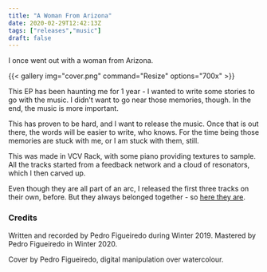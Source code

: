```yaml
---
title: "A Woman From Arizona"
date: 2020-02-29T12:42:13Z
tags: ["releases","music"]
draft: false
---
```


I once went out with a woman from Arizona.
<!--more-->
{{< gallery
img="cover.png"
command="Resize"
options="700x" >}}


This EP has been haunting me for 1 year - I wanted to write some stories
to go with the music. I didn't want to go near those memories, though.
In the end, the music is more important.

This has proven to be hard, and I want to release the music.
Once that is out there, the words will be easier to write, who knows.
For the time being those memories are stuck with me, or I am stuck
with them, still.

This was made in VCV Rack, with some piano providing textures to sample.
All the tracks started from a feedback network and a cloud of resonators,
which I then carved up.

Even though they are all part of an arc, I released the first three tracks
on their own, before. But they always belonged together - so [here they are][a-woman-from-arizona].

[a-woman-from-arizona]: https://straywool.bandcamp.com/album/a-woman-from-arizona

### Credits

Written and recorded by Pedro Figueiredo during Winter 2019.
Mastered by Pedro Figueiredo in Winter 2020.

Cover by Pedro Figueiredo, digital manipulation over watercolour.
